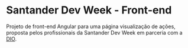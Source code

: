 # Santander Dev Week - Front-end

Projeto de front-end Angular para uma página visualização de ações, proposta pelos profissionais da Santander Dev Week em parceria com a [DIO](https://digitalinnovation.one/).
